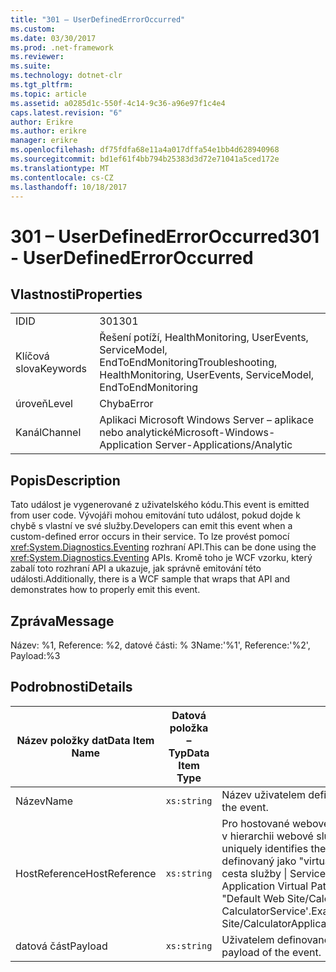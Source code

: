 ```yaml
---
title: "301 – UserDefinedErrorOccurred"
ms.custom: 
ms.date: 03/30/2017
ms.prod: .net-framework
ms.reviewer: 
ms.suite: 
ms.technology: dotnet-clr
ms.tgt_pltfrm: 
ms.topic: article
ms.assetid: a0285d1c-550f-4c14-9c36-a96e97f1c4e4
caps.latest.revision: "6"
author: Erikre
ms.author: erikre
manager: erikre
ms.openlocfilehash: df75fdfa68e11a4a017dffa54e1bb4d628940968
ms.sourcegitcommit: bd1ef61f4bb794b25383d3d72e71041a5ced172e
ms.translationtype: MT
ms.contentlocale: cs-CZ
ms.lasthandoff: 10/18/2017
---
```

# <a name="301---userdefinederroroccurred"></a><span data-ttu-id="7d741-102">301 – UserDefinedErrorOccurred</span><span class="sxs-lookup"><span data-stu-id="7d741-102">301 - UserDefinedErrorOccurred</span></span>
## <a name="properties"></a><span data-ttu-id="7d741-103">Vlastnosti</span><span class="sxs-lookup"><span data-stu-id="7d741-103">Properties</span></span>  
  
|||  
|-|-|  
|<span data-ttu-id="7d741-104">ID</span><span class="sxs-lookup"><span data-stu-id="7d741-104">ID</span></span>|<span data-ttu-id="7d741-105">301</span><span class="sxs-lookup"><span data-stu-id="7d741-105">301</span></span>|  
|<span data-ttu-id="7d741-106">Klíčová slova</span><span class="sxs-lookup"><span data-stu-id="7d741-106">Keywords</span></span>|<span data-ttu-id="7d741-107">Řešení potíží, HealthMonitoring, UserEvents, ServiceModel, EndToEndMonitoring</span><span class="sxs-lookup"><span data-stu-id="7d741-107">Troubleshooting, HealthMonitoring, UserEvents, ServiceModel, EndToEndMonitoring</span></span>|  
|<span data-ttu-id="7d741-108">úroveň</span><span class="sxs-lookup"><span data-stu-id="7d741-108">Level</span></span>|<span data-ttu-id="7d741-109">Chyba</span><span class="sxs-lookup"><span data-stu-id="7d741-109">Error</span></span>|  
|<span data-ttu-id="7d741-110">Kanál</span><span class="sxs-lookup"><span data-stu-id="7d741-110">Channel</span></span>|<span data-ttu-id="7d741-111">Aplikaci Microsoft Windows Server – aplikace nebo analytické</span><span class="sxs-lookup"><span data-stu-id="7d741-111">Microsoft-Windows-Application Server-Applications/Analytic</span></span>|  
  
## <a name="description"></a><span data-ttu-id="7d741-112">Popis</span><span class="sxs-lookup"><span data-stu-id="7d741-112">Description</span></span>  
 <span data-ttu-id="7d741-113">Tato událost je vygenerované z uživatelského kódu.</span><span class="sxs-lookup"><span data-stu-id="7d741-113">This event is emitted from user code.</span></span> <span data-ttu-id="7d741-114">Vývojáři mohou emitování tuto událost, pokud dojde k chybě s vlastní ve své služby.</span><span class="sxs-lookup"><span data-stu-id="7d741-114">Developers can emit this event when a custom-defined error occurs in their service.</span></span> <span data-ttu-id="7d741-115">To lze provést pomocí <xref:System.Diagnostics.Eventing> rozhraní API.</span><span class="sxs-lookup"><span data-stu-id="7d741-115">This can be done using the <xref:System.Diagnostics.Eventing> APIs.</span></span> <span data-ttu-id="7d741-116">Kromě toho je WCF vzorku, který zabalí toto rozhraní API a ukazuje, jak správně emitování této události.</span><span class="sxs-lookup"><span data-stu-id="7d741-116">Additionally, there is a WCF sample that wraps that API and demonstrates how to properly emit this event.</span></span>  
  
## <a name="message"></a><span data-ttu-id="7d741-117">Zpráva</span><span class="sxs-lookup"><span data-stu-id="7d741-117">Message</span></span>  
 <span data-ttu-id="7d741-118">Název: %1, Reference: %2, datové části: % 3</span><span class="sxs-lookup"><span data-stu-id="7d741-118">Name:'%1', Reference:'%2', Payload:%3</span></span>  
  
## <a name="details"></a><span data-ttu-id="7d741-119">Podrobnosti</span><span class="sxs-lookup"><span data-stu-id="7d741-119">Details</span></span>  
  
|<span data-ttu-id="7d741-120">Název položky dat</span><span class="sxs-lookup"><span data-stu-id="7d741-120">Data Item Name</span></span>|<span data-ttu-id="7d741-121">Datová položka – Typ</span><span class="sxs-lookup"><span data-stu-id="7d741-121">Data Item Type</span></span>|<span data-ttu-id="7d741-122">Popis</span><span class="sxs-lookup"><span data-stu-id="7d741-122">Description</span></span>|  
|--------------------|--------------------|-----------------|  
|<span data-ttu-id="7d741-123">Název</span><span class="sxs-lookup"><span data-stu-id="7d741-123">Name</span></span>|`xs:string`|<span data-ttu-id="7d741-124">Název uživatelem definované události.</span><span class="sxs-lookup"><span data-stu-id="7d741-124">The user-defined name of the event.</span></span>|  
|<span data-ttu-id="7d741-125">HostReference</span><span class="sxs-lookup"><span data-stu-id="7d741-125">HostReference</span></span>|`xs:string`|<span data-ttu-id="7d741-126">Pro hostované webové služby v tomto poli jednoznačně identifikuje v hierarchii webové služby.</span><span class="sxs-lookup"><span data-stu-id="7d741-126">For Web-hosted services, this field uniquely identifies the service in the Web hierarchy.</span></span> <span data-ttu-id="7d741-127">Formát je definovaný jako "virtuální cesta aplikace název webu &#124; Virtuální cesta služby &#124; ServiceName}.</span><span class="sxs-lookup"><span data-stu-id="7d741-127">Its format is defined as 'Web Site Name Application Virtual Path&#124;Service Virtual Path&#124;ServiceName'.</span></span> <span data-ttu-id="7d741-128">Příklad: "Default Web Site/CalculatorApplication &#124;/CalculatorService.svc &#124; CalculatorService'.</span><span class="sxs-lookup"><span data-stu-id="7d741-128">Example: 'Default Web Site/CalculatorApplication&#124;/CalculatorService.svc&#124;CalculatorService'.</span></span>|  
|<span data-ttu-id="7d741-129">datová část</span><span class="sxs-lookup"><span data-stu-id="7d741-129">Payload</span></span>|`xs:string`|<span data-ttu-id="7d741-130">Uživatelem definované datové části události.</span><span class="sxs-lookup"><span data-stu-id="7d741-130">The user-defined payload of the event.</span></span>|
